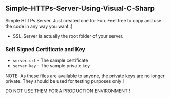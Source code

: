 ## Simple-HTTPs-Server-Using-Visual-C-Sharp
Simple HTTPs Server. Just created one for Fun. Feel free to copy and use the code in any way you want :)

- SSL_Server is actually the root folder of your server.

### Self Signed Certificate and Key 

- `server.crt` - The sample certificate 
- `server.key` - The sample private key 

NOTE: As these files are available to anyone, the private keys are no longer private. They should be used for testing purposes only !

DO NOT USE THEM FOR A PRODUCTION ENVIRONMENT !
